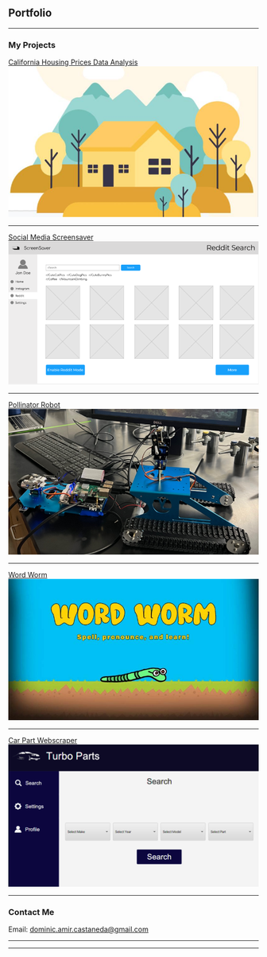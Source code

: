 ## Portfolio

---

### My Projects 

[California Housing Prices Data Analysis](/sample_page)
<img src="images/housingprices.jpg?raw=true"/>

---
[Social Media Screensaver](/pdf/sample_presentation.pdf)
<img src="images/screensaverapp.png?raw=true"/>

---
[Pollinator Robot](http://example.com/)
<img src="images/pollinatorbot.png?raw=true"/>

---
[Word Worm](http://example.com/)
<img src="images/wordworm.jpg?raw=true"/>

---
[Car Part Webscraper](http://example.com/)
<img src="images/webscraper.png?raw=true"/>

---

### Contact Me

Email: dominic.amir.castaneda@gmail.com

---




---
